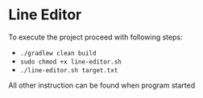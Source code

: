 # Line Editor

To execute the project proceed with following steps:

- `./gradlew clean build`
- `sudo chmod +x line-editor.sh`
- `./line-editor.sh target.txt`

All other instruction can be found when program started
